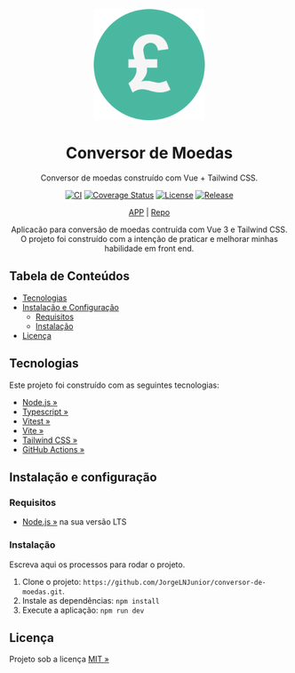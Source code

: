 <div align="center" id="short-description-and-logo">

  <!-- Logo -->
  <img src="src/assets/logo.png" width="200px"> 

  <!-- Título -->
  <h1>Conversor de Moedas</h1>

  Conversor de moedas construído com Vue + Tailwind CSS.

</div>

<!-- Badges -->
<div align="center" id="badges">

  [![CI](https://img.shields.io/github/workflow/status/JorgeLNJunior/conversor-de-moedas/CI/main)](https://github.com/JorgeLNJunior/conversor-de-moedas/actions/workflows/ci.yml)
  [![Coverage Status](https://coveralls.io/repos/github/JorgeLNJunior/conversor-de-moedas/badge.svg?branch=main)](https://coveralls.io/github/JorgeLNJunior/conversor-de-moedas?branch=main)
  [![License](https://img.shields.io/github/license/JorgeLNJunior/readme-template?color=lgreen)](LICENSE)
  [![Release](https://img.shields.io/github/v/release/JorgeLNJunior/conversor-de-moedas?color=lgreen)](https://github.com/JorgeLNJunior/conversor-de-moedas/releases)

</div>

<div align="center">

  [APP](https://conversor-de-moedas-delta.vercel.app/) |
  [Repo](https://github.com/JorgeLNJunior/conversor-de-moedas)

  Aplicacão para conversão de moedas contruída com Vue 3 e Tailwind CSS. O projeto foi construído com a intenção de praticar e melhorar minhas habilidade em front end.

</div>

## Tabela de Conteúdos

- [Tecnologias](#tecnologias)
- [Instalação e Configuração](#instala%C3%A7%C3%A3o-e-configura%C3%A7%C3%A3o)
  - [Requisitos](#requisitos)
  - [Instalação](#instala%C3%A7%C3%A3o)
- [Licença](#licen%C3%A7a)

## Tecnologias

Este projeto foi construído com as seguintes tecnologias:

- [Node.js »](https://nodejs.org)
- [Typescript »](https://www.typescriptlang.org)
- [Vitest »](https://vitest.dev)
- [Vite »](https://vitejs.dev)
- [Tailwind CSS »](https://tailwindcss.com)
- [GitHub Actions »](https://github.com/features/actions)

## Instalação e configuração

### Requisitos

- [Node.js »](https://nodejs.org/en/download) na sua versão LTS

### Instalação

Escreva aqui os processos para rodar o projeto.

1. Clone o projeto: `https://github.com/JorgeLNJunior/conversor-de-moedas.git`.
2. Instale as dependências: `npm install`
3. Execute a aplicação: `npm run dev`

## Licença

Projeto sob a licença [MIT »](/LICENSE.md)
